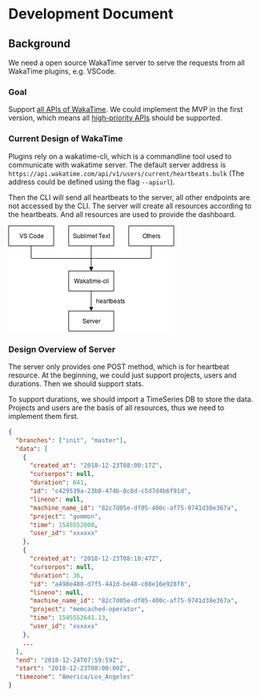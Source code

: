 # Development Document

## Background

We need a open source WakaTime server to serve the requests from all WakaTime plugins, e.g. VSCode.

### Goal

Support [all APIs of WakaTime](https://wakatime.com/developers). We could implement the MVP in the first version, which means all [high-priority APIs](./process.md) should be supported.

### Current Design of WakaTime

Plugins rely on a wakatime-cli, which is a commandline tool used to communicate with wakatime server. The default server address is `https://api.wakatime.com/api/v1/users/current/heartbeats.bulk` (The address could be defined using the flag `--apiurl`).

Then the CLI will send all heartbeats to the server, all other endpoints are not accessed by the CLI. The server will create all resources according to the heartbeats. And all resources are used to provide the dashboard.

![](./images/wakatime.png)

### Design Overview of Server

The server only provides one POST method, which is for heartbeat resource. At the beginning, we could just support projects, users and durations. Then we should support stats.

To support durations, we should import a TimeSeries DB to store the data. Projects and users are the basis of all resources, thus we need to implement them first.

```json
{
  "branches": ["init", "master"],
  "data": [
    {
      "created_at": "2018-12-23T08:00:17Z",
      "cursorpos": null,
      "duration": 641,
      "id": "c429539a-23b8-474b-8c6d-c5d7d4b6f91d",
      "lineno": null,
      "machine_name_id": "82c7d05e-df05-400c-af75-9741d38e367a",
      "project": "gommon",
      "time": 1545552000,
      "user_id": "xxxxxx"
    },
    {
      "created_at": "2018-12-23T08:10:47Z",
      "cursorpos": null,
      "duration": 36,
      "id": "a498e488-d7f5-442d-be48-c08e16e928f8",
      "lineno": null,
      "machine_name_id": "82c7d05e-df05-400c-af75-9741d38e367a",
      "project": "memcached-operator",
      "time": 1545552641.13,
      "user_id": "xxxxxx"
    },
    ...
  ],
  "end": "2018-12-24T07:59:59Z",
  "start": "2018-12-23T08:00:00Z",
  "timezone": "America/Los_Angeles"
}
```
